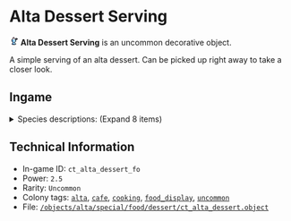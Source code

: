 # Alta Dessert Serving

<img src="https://raw.githubusercontent.com/Ceterai/Enternia/main/objects/alta/special/food/dessert/icon.png" alt="Alta Dessert Serving icon" loading="lazy" height=16px width="auto" /> **Alta Dessert Serving** is an uncommon decorative object.

A simple serving of an alta dessert. Can be picked up right away to take a closer look.

## Ingame

<details markdown="1"><summary>Species descriptions: (Expand 8 items)</summary>

- Alta: Oa-a, a dessert! I wonder which one it is~
- Apex: A likely sweet dessert in a bowl. Should I take it?
- Avian: Ooh, a tasty dessert! I bet it tastes just as good as it looks. Only one way to find out!
- Floran: A dessssssssert. Floran shell enjoy itsss sswetnesss!
- Glitch: Hungry. I should give this dessert a taste.
- Human: Oh, this looks tasty! I think I should try it. Just a bit.
- Hylotl: What a wonderful culinary miracle! I wonder if I could claim it.
- Novakid: This goodness is smellin' very nice!

</details>

## Technical Information

- In-game ID: `ct_alta_dessert_fo`
- Power: `2.5`
- Rarity: `Uncommon`
- Colony tags: [`alta`](https://ceterai.github.io/MyEnternia/Wiki/Tags/Alta), [`cafe`](https://ceterai.github.io/MyEnternia/Wiki/Tags/Cafe), [`cooking`](https://ceterai.github.io/MyEnternia/Wiki/Tags/Cooking), [`food_display`](https://ceterai.github.io/MyEnternia/Wiki/Tags/FoodDisplay), [`uncommon`](https://ceterai.github.io/MyEnternia/Wiki/Tags/Uncommon)
- File: [`/objects/alta/special/food/dessert/ct_alta_dessert.object`](https://github.com/Ceterai/Enternia/blob/main/objects/alta/special/food/dessert/ct_alta_dessert.object)
